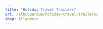 ```yaml
---
title: "Holiday Travel Trailers"
url: /albuquerque/holiday-travel-trailers/
shop: Allgemein
---
```

